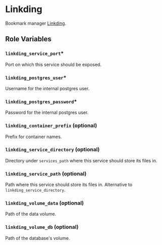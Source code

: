 # Linkding

Bookmark manager [Linkding](https://github.com/sissbruecker/linkding).

## Role Variables

### `linkding_service_port`*
Port on which this service should be exposed.

### `linkding_postgres_user`*
Username for the internal postgres user.

### `linkding_postgres_password`*
Password for the internal postgres user.

### `linkding_container_prefix` (optional)
Prefix for container names.

### `linkding_service_directory` (optional)
Directory under `services_path` where this service should store its files in.

### `linkding_service_path` (optional)
Path where this service should store its files in. Alternative to `linkding_service_directory`.

### `linkding_volume_data` (optional)
Path of the data volume.

### `linkding_volume_db` (optional)
Path of the database's volume.

